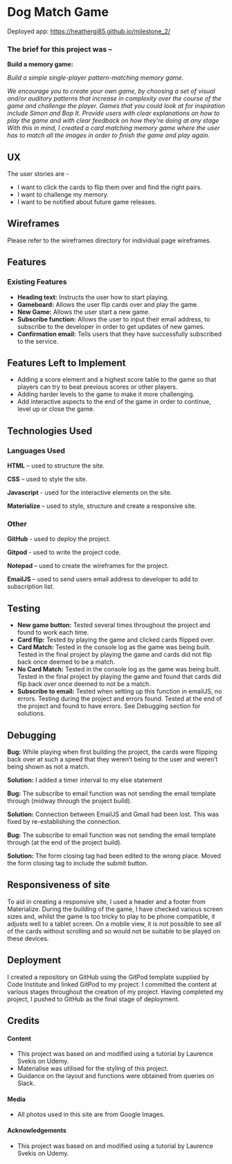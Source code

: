 # Dog Match Game

Deployed app:  https://heathergi85.github.io/milestone_2/

### The brief for this project was –

**Build a memory game:**

*Build a simple single-player pattern-matching memory game.*

*We encourage you to create your own game, by choosing a set of visual and/or auditory patterns that increase in complexity 
over the course of the game and challenge the player. Games that you could look at for inspiration include Simon and Bop It.
Provide users with clear explanations on how to play the game and with clear feedback on how they're doing at any stage
With this in mind, I created a card matching memory game where the user has to match all the images in order to finish the game and play again.*

## UX
The user stories are -
*	I want to click the cards to flip them over and find the right pairs.
*	I want to challenge my memory.
*	I want to be notified about future game releases.

## Wireframes
Please refer to the wireframes directory for individual page wireframes. 

## Features

### Existing Features
*	**Heading text:** Instructs the user how to start playing.
*	**Gameboard:** Allows the user flip cards over and play the game.
*	**New Game:** Allows the user start a new game.
*	**Subscribe function:** Allows the user to input their email address, to subscribe to the developer in order to get updates of new games.
*	**Confirmation email:** Tells users that they have successfully subscribed to the service. 

## Features Left to Implement
*	Adding a score element and a highest score table to the game so that players can try to beat previous scores or other players.
*	Adding harder levels to the game to make it more challenging.
*	Add interactive aspects to the end of the game in order to continue, level up or close the game. 

## Technologies Used

### Languages Used

**HTML** – used to structure the site.

**CSS** – used to style the site.

**Javascript** - used for the interactive elements on the site.

**Materialize** – used to style, structure and create a responsive site.

### Other

**GitHub** - used to deploy the project.

**Gitpod** - used to write the project code.

**Notepad** – used to create the wireframes for the project.

**EmailJS** – used to send users email address to developer to add to subscription list.

## Testing

*	**New game button:** Tested several times throughout the project and found to work each time.
*	**Card flip:** Tested by playing the game and clicked cards flipped over.
*	**Card Match:**  Tested in the console log as the game was being built. Tested in the final project by playing the game 
    and cards did not flip back once deemed to be a match.
*	**No Card Match:** Tested in the console log as the game was being built. Tested in the final project by playing the game 
    and found that cards did flip back over once deemed to not be a match.
*	**Subscribe to email:** Tested when setting up this function in emailJS, no errors. Testing during the project and errors found. 
    Tested at the end of the project and found to have errors. See Debugging section for solutions.

## Debugging

**Bug:** While playing when first building the project, the cards were flipping back over at such a speed that they weren’t being 
        to the user and weren’t being shown as not a match.
        
**Solution:** I added a timer interval to my else statement 


**Bug:** The subscribe to email function was not sending the email template through (midway through the project build).

**Solution:** Connection between EmailJS and Gmail had been lost. This was fixed by re-establishing the connection.


**Bug:** The subscribe to email function was not sending the email template through (at the end of the project build).

**Solution:** The form closing tag had been edited to the wrong place. Moved the form closing tag to include the submit button.


## Responsiveness of site

To aid in creating a responsive site, I used a header and a footer from Materialize. 
During the building of the game, I have checked various screen sizes and, whilst the game is too tricky to play to be phone compatible, 
it adjusts well to a tablet screen. On a mobile view, it is not possible to see all of the cards without scrolling and so would not be suitable 
to be played on these devices.

## Deployment

I created a repository on GitHub using the GitPod template supplied by Code Institute and linked GitPod to my project. I committed the 
content at various stages throughout the creation of my project. 
Having completed my project, I pushed to GitHub as the final stage of deployment. 

## Credits

#### Content
*	This project was based on and modified using a tutorial by Laurence Svekis on Udemy. 
*	Materialise was utilised for the styling of this project.
*	Guidance on the layout and functions were obtained from queries on Slack.

#### Media
*	All photos used in this site are from Google Images.

#### Acknowledgements
*	This project was based on and modified using a tutorial by Laurence Svekis on Udemy. 


